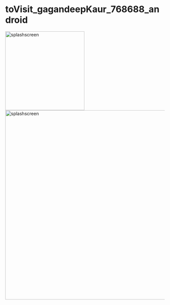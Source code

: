 # toVisit_gagandeepKaur_768688_android
<img src="https://github.com/GagandeepKaur97/toVisit_gagandeepKaur_768688_android/blob/master/Desktop/Screenshot_1595211850.png" alt="splashscreen" width="250" height="250"/>
<img src ="file:///Users/gagan/Desktop/Screenshot_1595211850.png"alt="splashscreen" width ="800" height ="600"/>
